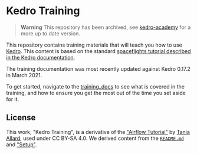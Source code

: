 # Kedro Training

> **Warning**
> This repository has been archived, see [kedro-academy](https://github.com/kedro-org/kedro-academy) for a more up to date version.

This repository contains training materials that will teach you how to use [Kedro](https://github.com/kedro-org/kedro). This content is based on the standard [spaceflights tutorial described in the Kedro documentation](https://kedro.readthedocs.io/en/stable/03_tutorial/01_spaceflights_tutorial.html). 

The training documentation was most recently updated against Kedro 0.17.2 in March 2021.

To get started, navigate to the [training_docs](./training_docs/01_welcome.md) to see what is covered in the training, and how to ensure you get the most out of the time you set aside for it.


## License

This work, "Kedro Training", is a derivative of the ["Airflow Tutorial"](https://github.com/trallard/airflow-tutorial/) by [Tania Allard](https://github.com/trallard), used under CC BY-SA 4.0. We derived content from the [`README.md`](https://github.com/trallard/airflow-tutorial/blob/master/README.md) and ["Setup"](https://airflow-tutorial.readthedocs.io/en/stable/setup.html).
